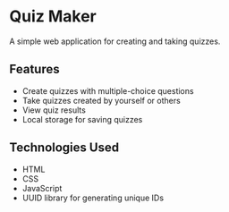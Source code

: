 # Quiz Maker

A simple web application for creating and taking quizzes.

## Features
- Create quizzes with multiple-choice questions
- Take quizzes created by yourself or others
- View quiz results
- Local storage for saving quizzes

## Technologies Used
- HTML
- CSS
- JavaScript
- UUID library for generating unique IDs